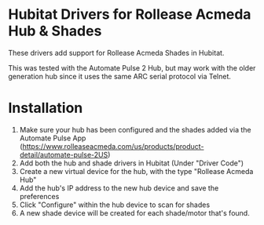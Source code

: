 # Hubitat Drivers for Rollease Acmeda Hub & Shades

These drivers add support for Rollease Acmeda Shades in Hubitat.

This was tested with the Automate Pulse 2 Hub, but may work with the older generation hub since it uses the same ARC serial protocol via Telnet.

# Installation
1) Make sure your hub has been configured and the shades added via the Automate Pulse App (https://www.rolleaseacmeda.com/us/products/product-detail/automate-pulse-2US)
2) Add both the hub and shade drivers in Hubitat (Under "Driver Code")
3) Create a new virtual device for the hub, with the type "Rollease Acmeda Hub"
4) Add the hub's IP address to the new hub device and save the preferences
5) Click "Configure" within the hub device to scan for shades
6) A new shade device will be created for each shade/motor that's found.


